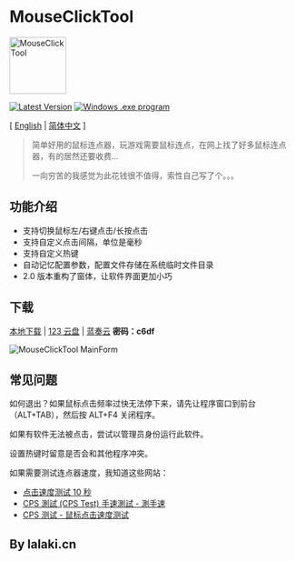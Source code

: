 # MouseClickTool

<img src="https://fastly.jsdelivr.net/gh/lalakii/MouseClickTool/MouseClickTool.jpg" alt="MouseClickTool" width="100" />

[![Latest Version](https://img.shields.io/github/v/release/lalakii/MouseClickTool?logo=github)](https://github.com/lalakii/MouseClickTool/releases)
[![Windows .exe program](https://img.shields.io/badge/windows-.exe-0078D4?logo=windows)](https://mouseclicktool.sourceforge.io/)

[ [English](README_en.md) | [简体中文](README.md) ]

> 简单好用的鼠标连点器，玩游戏需要鼠标连点，在网上找了好多鼠标连点器，有的居然还要收费...
>
> 一向穷苦的我感觉为此花钱很不值得，索性自己写了个。。。

## 功能介绍

- 支持切换鼠标左/右键点击/长按点击
- 支持自定义点击间隔，单位是毫秒
- 支持自定义热键
- 自动记忆配置参数，配置文件存储在系统临时文件目录
- 2.0 版本重构了窗体，让软件界面更加小巧

## 下载

[本地下载](https://github.com/lalakii/MouseClickTool/releases) | [123 云盘](https://www.123pan.com/s/jE3Sjv-IWExd.html) | [蓝奏云](https://a01.lanzout.com/b0hcjmtbg) **密码：c6df**

<img src="https://fastly.jsdelivr.net/gh/lalakii/MouseClickTool/MouseClickTool.png?v=2.0" alt="MouseClickTool MainForm"/>

## 常见问题

如何退出？如果鼠标点击频率过快无法停下来，请先让程序窗口到前台（ALT+TAB），然后按 ALT+F4 关闭程序。

如果有软件无法被点击，尝试以管理员身份运行此软件。

设置热键时留意是否会和其他程序冲突。

如果需要测试连点器速度，我知道这些网站：

- [点击速度测试 10 秒](https://cps-check.com/cn/)
- [CPS 測試 (CPS Test) 手速測試 - 測手速](https://cpstest.org/zh/)
- [CPS 测试 - 鼠标点击速度测试](https://www.arealme.com/click-speed-test/cn/)

## By lalaki.cn
